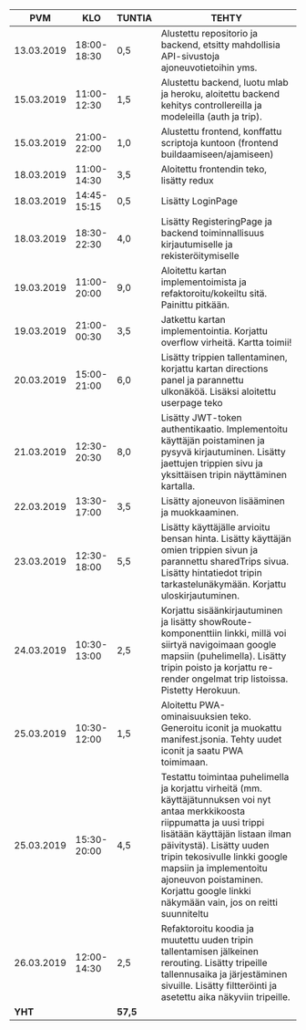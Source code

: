 PVM | KLO | TUNTIA | TEHTY |
|---|---|---|---|
13.03.2019|18:00-18:30|0,5|Alustettu repositorio ja backend, etsitty mahdollisia API-sivustoja ajoneuvotietoihin yms.|
15.03.2019|11:00-12:30|1,5|Alustettu backend, luotu mlab ja heroku, aloitettu backend kehitys controllereilla ja modeleilla (auth ja trip).|
15.03.2019|21:00-22:00|1,0|Alustettu frontend, konffattu scriptoja kuntoon (frontend buildaamiseen/ajamiseen)|
18.03.2019|11:00-14:30|3,5|Aloitettu frontendin teko, lisätty redux|
18.03.2019|14:45-15:15|0,5|Lisätty LoginPage|
18.03.2019|18:30-22:30|4,0|Lisätty RegisteringPage ja backend toiminnallisuus kirjautumiselle ja rekisteröitymiselle|
19.03.2019|11:00-20:00|9,0|Aloitettu kartan implementoimista ja refaktoroitu/kokeiltu sitä. Painittu pitkään.|
19.03.2019|21:00-00:30|3,5|Jatkettu kartan implementointia. Korjattu overflow virheitä. Kartta toimii!|
20.03.2019|15:00-21:00|6,0|Lisätty trippien tallentaminen, korjattu kartan directions panel ja parannettu ulkonäköä. Lisäksi aloitettu userpage teko|
21.03.2019|12:30-20:30|8,0|Lisätty JWT-token authentikaatio. Implementoitu käyttäjän poistaminen ja pysyvä kirjautuminen. Lisätty jaettujen trippien sivu ja yksittäisen tripin näyttäminen kartalla.|
22.03.2019|13:30-17:00|3,5|Lisätty ajoneuvon lisääminen ja muokkaaminen.|
23.03.2019|12:30-18:00|5,5|Lisätty käyttäjälle arvioitu bensan hinta. Lisätty käyttäjän omien trippien sivun ja parannettu sharedTrips sivua. Lisätty hintatiedot tripin tarkastelunäkymään. Korjattu uloskirjautuminen.|
24.03.2019|10:30-13:00|2,5|Korjattu sisäänkirjautuminen ja lisätty showRoute-komponenttiin linkki, millä voi siirtyä navigoimaan google mapsiin (puhelimella). Lisätty tripin poisto ja korjattu re-render ongelmat trip listoissa. Pistetty Herokuun.|
25.03.2019|10:30-12:00|1,5|Aloitettu PWA-ominaisuuksien teko. Generoitu iconit ja muokattu manifest.jsonia. Tehty uudet iconit ja saatu PWA toimimaan.|
25.03.2019|15:30-20:00|4,5|Testattu toimintaa puhelimella ja korjattu virheitä (mm. käyttäjätunnuksen voi nyt antaa merkkikoosta riippumatta ja uusi trippi lisätään käyttäjän listaan ilman päivitystä). Lisätty uuden tripin tekosivulle linkki google mapsiin ja implementoitu ajoneuvon poistaminen. Korjattu google linkki näkymään vain, jos on reitti suunniteltu|
26.03.2019|12:00-14:30|2,5|Refaktoroitu koodia ja muutettu uuden tripin tallentamisen jälkeinen rerouting. Lisätty tripeille tallennusaika ja järjestäminen sivuille. Lisätty filtteröinti ja asetettu aika näkyviin tripeille.|
**YHT**||**57,5**|